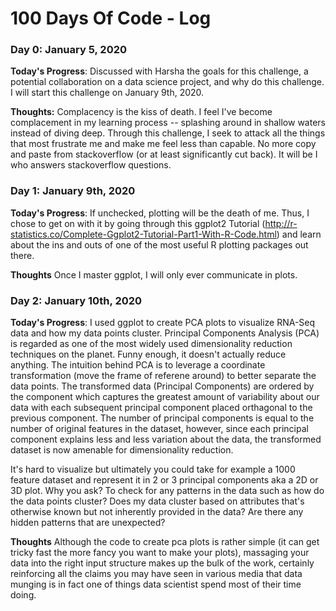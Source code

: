 # 100 Days Of Code - Log

### Day 0: January 5, 2020

**Today's Progress**: Discussed with Harsha the goals for this challenge, a potential collaboration on a data science project, and why do this challenge. I will start this challenge on January 9th, 2020.

**Thoughts:** Complacency is the kiss of death. I feel I've become complacement in my learning process -- splashing around in shallow waters instead of diving deep. Through this challenge, I seek to attack all the things that most frustrate me and make me feel less than capable. No more copy and paste from stackoverflow (or at least significantly cut back). It will be I who answers stackoverflow questions. 

### Day 1: January 9th, 2020

**Today's Progress**: If unchecked, plotting will be the death of me. Thus, I chose to get on with it by going through this ggplot2 Tutorial (http://r-statistics.co/Complete-Ggplot2-Tutorial-Part1-With-R-Code.html) and learn about the ins and outs of one of the most useful R plotting packages out there.

**Thoughts** Once I master ggplot, I will only ever communicate in plots.

### Day 2: January 10th, 2020

**Today's Progress**: I used ggplot to create PCA plots to visualize RNA-Seq data and how my data points cluster. Principal Components Analysis (PCA) is regarded as one of the most widely used dimensionality reduction techniques on the planet. Funny enough, it doesn't actually reduce anything. The intuition behind PCA is to leverage a coordinate transformation (move the frame of referene around) to better separate the data points. The transformed data (Principal Components) are ordered by the component which captures the greatest amount of variability about our data with each subsequent principal component placed orthagonal to the previous component. The number of principal components is equal to the number of original features in the dataset, however, since each principal component explains less and less variation about the data, the transformed dataset is now amenable for dimensionality reduction. 

It's hard to visualize but ultimately you could take for example a 1000 feature dataset and represent it in 2 or 3 principal components aka a 2D or 3D plot. Why you ask? To check for any patterns in the data such as how do the data points cluster? Does my data cluster based on attributes that's otherwise known but not inherently provided in the data? Are there any hidden patterns that are unexpected? 

**Thoughts** Although the code to create pca plots is rather simple (it can get tricky fast the more fancy you want to make your plots), massaging your data into the right input structure makes up the bulk of the work, certainly reinforcing all the claims you may have seen in various media that data munging is in fact one of things data scientist spend most of their time doing.